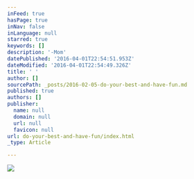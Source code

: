 ```yaml
---
inFeed: true
hasPage: true
inNav: false
inLanguage: null
starred: true
keywords: []
description: '-Mom'
datePublished: '2016-04-01T22:54:51.953Z'
dateModified: '2016-04-01T22:54:49.326Z'
title: ' '
author: []
sourcePath: _posts/2016-02-05-do-your-best-and-have-fun.md
published: true
authors: []
publisher:
  name: null
  domain: null
  url: null
  favicon: null
url: do-your-best-and-have-fun/index.html
_type: Article

---
```

![](https://the-grid-user-content.s3-us-west-2.amazonaws.com/e267988a-67ab-45b7-a732-983c08d6db30.jpg)